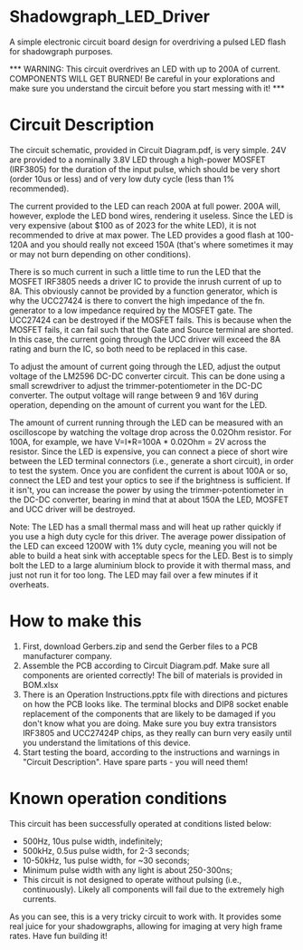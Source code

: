 # Shadowgraph_LED_Driver
A simple electronic circuit board design for overdriving a pulsed LED flash for shadowgraph purposes. 

*** WARNING: This circuit overdrives an LED with up to 200A of current. COMPONENTS WILL GET BURNED! Be careful in your explorations and make sure you understand the circuit before you start messing with it! ***

# Circuit Description
The circuit schematic, provided in Circuit Diagram.pdf, is very simple. 
24V are provided to a nominally 3.8V LED through a high-power MOSFET (IRF3805) for the duration of the input pulse, which should be very short (order 10us or less) and of very low duty cycle (less than 1% recommended).

The current provided to the LED can reach 200A at full power. 200A will, however, explode the LED bond wires, rendering it useless. Since the LED is very expensive (about $100 as of 2023 for the white LED), it is not recommended to drive at max power. The LED provides a good flash at 100-120A and you should really not exceed 150A (that's where sometimes it may or may not burn depending on other conditions).

There is so much current in such a little time to run the LED that the MOSFET IRF3805 needs a driver IC to provide the inrush current of up to 8A. This obviously cannot be provided by a function generator, which is why the UCC27424 is there to convert the high impedance of the fn. generator to a low impedance required by the MOSFET gate. The UCC27424 can be destroyed if the MOSFET fails. This is because when the MOSFET fails, it can fail such that the Gate and Source terminal are shorted. In this case, the current going through the UCC driver will exceed the 8A rating and burn the IC, so both need to be replaced in this case.

To adjust the amount of current going through the LED, adjust the output voltage of the LM2596 DC-DC converter circuit. This can be done using a small screwdriver to adjust the trimmer-potentiometer in the DC-DC converter. The output voltage will range between 9 and 16V during operation, depending on the amount of current you want for the LED. 

The amount of current running through the LED can be measured with an oscilloscope by watching the voltage drop across the 0.02Ohm resistor. For 100A, for example, we have V=I*R=100A * 0.02Ohm = 2V across the resistor. Since the LED is expensive, you can connect a piece of short wire between the LED terminal connectors (i.e., generate a short circuit), in order to test the system. Once you are confident the current is about 100A or so, connect the LED and test your optics to see if the brightness is sufficient. If it isn't, you can increase the power by using the trimmer-potentiometer in the DC-DC converter, bearing in mind that at about 150A the LED, MOSFET and UCC driver will be destroyed.


Note: The LED has a small thermal mass and will heat up rather quickly if you use a high duty cycle for this driver. The average power dissipation of the LED can exceed 1200W with 1% duty cycle, meaning you will not be able to build a heat sink with acceptable specs for the LED. Best is to simply bolt the LED to a large aluminium block to provide it with thermal mass, and just not run it for too long. The LED may fail over a few minutes if it overheats.

# How to make this
1. First, download Gerbers.zip and send the Gerber files to a PCB manufacturer company.
2. Assemble the PCB according to Circuit Diagram.pdf. Make sure all components are oriented correctly! The bill of materials is provided in BOM.xlsx
3. There is an Operation Instructions.pptx file with directions and pictures on how the PCB looks like. The terminal blocks and DIP8 socket enable replacement of the components that are likely to be damaged if you don't know what you are doing. Make sure you buy extra transistors IRF3805 and UCC27424P chips, as they really can burn very easily until you understand the limitations of this device. 
4. Start testing the board, according to the instructions and warnings in "Circuit Description". Have spare parts - you will need them!

# Known operation conditions
This circuit has been successfully operated at conditions listed below:
* 500Hz, 10us pulse width, indefinitely;
* 500kHz, 0.5us pulse width, for 2-3 seconds;
* 10-50kHz, 1us pulse width, for ~30 seconds;
* Minimum pulse width with any light is about 250-300ns;
* This circuit is not designed to operate without pulsing (i.e., continuously). Likely all components will fail due to the extremely high currents.


As you can see, this is a very tricky circuit to work with. It provides some real juice for your shadowgraphs, allowing for imaging at very high frame rates. Have fun building it!
